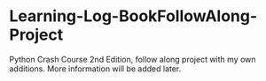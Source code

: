 # Learning-Log-BookFollowAlong-Project

Python Crash Course 2nd Edition, follow along project with my own additions.
More information will be added later.
